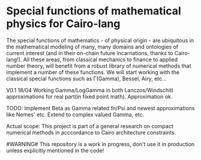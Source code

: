 # Special functions of mathematical physics for Cairo-lang

The special functions of mathematics - of physical origin - are ubiquitous in the mathematical modeling of many, many domains and ontologies of current interest (and in their on-chain future incarnations, thanks to Cairo-lang!). All these areas, from classical mechanics to finance to applied number theory, will benefit from a robust library of numerical methods that implement a number of these functions.
We will start working with the classical special functions such as Γ(Gamma), Bessel, Airy, etc...

V0.1 18/04 Working Gamma/LogGamma in both Lanczos/Windschitl approximations for real part(in fixed point math). Approximation ok.

TODO: Implement Beta as Gamma related fn/Psi and newest approximations like Nemes' etc. Extend to complex valued Gamma, etc.

Actual scope: This project is part of a general research on compact numerical methods in acccordance to Cairo architecture constraints. 

#WARNING# This repository is a work in progress, don't use it in production unless explicitly mentioned in the code!
